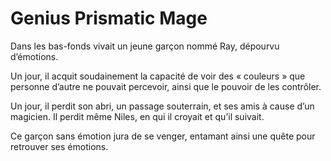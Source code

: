# Genius Prismatic Mage
Dans les bas-fonds vivait un jeune garçon nommé Ray, dépourvu d’émotions.

Un jour, il acquit soudainement la capacité de voir des « couleurs » que personne d’autre ne pouvait percevoir, ainsi que le pouvoir de les contrôler.

Un jour, il perdit son abri, un passage souterrain, et ses amis à cause d’un magicien. Il perdit même Niles, en qui il croyait et qu’il suivait.

Ce garçon sans émotion jura de se venger, entamant ainsi une quête pour retrouver ses émotions.